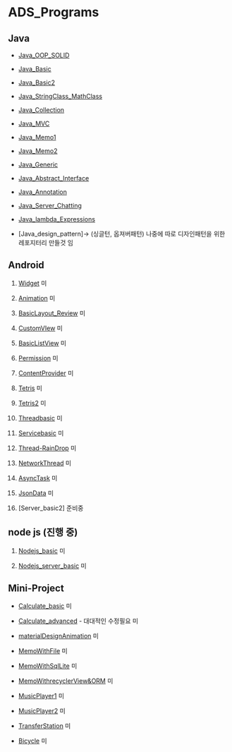 # ADS_Programs

## Java
+ [Java_OOP_SOLID](https://github.com/youjisang/ADS_Java_OOP_SOLID.git)

+ [Java_Basic](https://github.com/youjisang/ADS_Java_Basic.git)

+ [Java_Basic2](https://github.com/youjisang/ADS_Java_Basic2.git) 

+ [Java_StringClass_MathClass](https://github.com/youjisang/ADS_Java_StringClass_MathClass.git)

+ [Java_Collection](https://github.com/youjisang/ADS_Java_Collection.git)

+ [Java_MVC](https://github.com/youjisang/ADS_Java_MVC.git)

+ [Java_Memo1](https://github.com/youjisang/ADS_Java_Memo1.git) 

+ [Java_Memo2](https://github.com/youjisang/ADS_Java_Memo2.git) 

+ [Java_Generic](https://github.com/youjisang/ADS_Java_Generic.git)

+ [Java_Abstract_Interface](https://github.com/youjisang/ADS_Java_Abstract_Interface.git)

+ [Java_Annotation](https://github.com/youjisang/ADS_Java_Annotation.git)

+ [Java_Server_Chatting](https://github.com/youjisang/ADS_Java_Server_Chatting.git)

+ [Java_lambda_Expressions](https://github.com/youjisang/ADS_Java_Lambda_Expressions.git)

+ [Java_design_pattern]-> (싱글턴, 옵져버패턴) 나중에 따로 디자인패턴을 위한 레포지터리 만들것 임


## Android

 1. [Widget](https://github.com/youjisang/Widget.git) 미
 
 2. [Animation](https://github.com/youjisang/Animation.git) 미
 
 3. [BasicLayout_Review](https://github.com/youjisang/BasicLayout_Review.git) 미
 
 4. [CustomVIew](https://github.com/youjisang/CustomView.git) 미
 
 5. [BasicListView](https://github.com/youjisang/BasicListView.git) 미
 
 6. [Permission](https://github.com/youjisang/Android_Permission.git) 미
 
 7. [ContentProvider](https://github.com/youjisang/Content_Provider.git) 미
 
 8. [Tetris](https://github.com/youjisang/Tetris.git) 미
 
 9. [Tetris2](https://github.com/youjisang/Tetris2.git) 미
 
10. [Threadbasic](https://github.com/youjisang/threadbasic.git) 미

11. [Servicebasic](https://github.com/youjisang/ServiceBasic.git) 미

12. [Thread-RainDrop](https://github.com/youjisang/Thread-RainDrop.git) 미

13. [NetworkThread](https://github.com/youjisang/Thread-RainDrop.git) 미

14. [AsyncTask](https://github.com/youjisang/AsyncTask.git) 미

15. [JsonData](https://github.com/youjisang/JsonData.git) 미

16. [Server_basic2] 준비중

## node js (진행 중)

1. [Nodejs_basic](https://github.com/youjisang/nodejs_basic.git) 미

2. [Nodejs_server_basic](https://github.com/youjisang/nodejs_server_basic.git) 미


## Mini-Project



- [Calculate_basic](https://github.com/youjisang/Calculate_basic.git) 미

- [Calculate_advanced](https://github.com/youjisang/Calculate_advanced.git) - 대대적인 수정필요 미

- [materialDesignAnimation](https://github.com/youjisang/materialDesign_propertyAnimation.git) 미

- [MemoWithFile](https://github.com/youjisang/Android_Memo.git) 미

- [MemoWithSqlLite](https://github.com/youjisang/Android_Memo_WithDB.git) 미

- [MemoWithrecyclerView&ORM](https://github.com/youjisang/Android_Memo_with_recyclerViewAndORM.git) 미

- [MusicPlayer1](https://github.com/youjisang/MusicPlayer.git) 미

- [MusicPlayer2](https://github.com/youjisang/MusicPlayer2.git) 미

- [TransferStation](https://github.com/youjisang/TransferStation.git) 미

- [Bicycle](https://github.com/youjisang/Bicycle.git) 미





